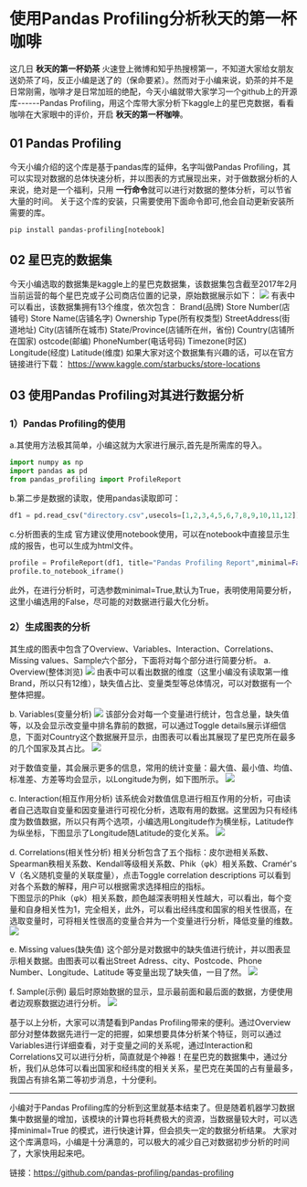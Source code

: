 # 使用Pandas Profiling分析秋天的第一杯咖啡

这几日 **秋天的第一杯奶茶** 火速登上微博和知乎热搜榜第一，不知道大家给女朋友送奶茶了吗，反正小编是送了的（保命要紧）。然而对于小编来说，奶茶的并不是日常刚需，咖啡才是日常加班的绝配，今天小编就带大家学习一个github上的开源库------Pandas Profiling，用这个库带大家分析下kaggle上的星巴克数据，看看咖啡在大家眼中的评价，开启 **秋天的第一杯咖啡**。

## 01 Pandas Profiling
今天小编介绍的这个库是基于pandas库的延伸，名字叫做Pandas Profiling，其可以实现对数据的总体快速分析，并以图表的方式展现出来，对于做数据分析的人来说，绝对是一个福利，只用 **一行命令**就可以进行对数据的整体分析，可以节省大量的时间。
关于这个库的安装，只需要使用下面命令即可,他会自动更新安装所需要的库。
```
pip install pandas-profiling[notebook]
```

## 02 星巴克的数据集
今天小编选取的数据集是kaggle上的星巴克数据集，该数据集包含截至2017年2月当前运营的每个星巴克或子公司商店位置的记录，原始数据展示如下：
![](pic/data_init.png)
有表中可以看出，该数据集拥有13个维度，依次包含：
Brand(品牌)
Store Number(店铺号)
Store Name(店铺名字)
Ownership Type(所有权类型)
StreetAddress(街道地址)
City(店铺所在城市)
State/Province(店铺所在州，省份)
Country(店铺所在国家)
ostcode(邮编)
PhoneNumber(电话号码)
Timezone(时区)
Longitude(经度)
Latitude(维度)
如果大家对这个数据集有兴趣的话，可以在官方链接进行下载：
https://www.kaggle.com/starbucks/store-locations

## 03 使用Pandas Profiling对其进行数据分析
### 1）Pandas Profiling的使用
a.其使用方法极其简单，小编这就为大家进行展示,首先是所需库的导入。
```python
import numpy as np
import pandas as pd
from pandas_profiling import ProfileReport
```
b.第二步是数据的读取，使用pandas读取即可：
```python
df1 = pd.read_csv("directory.csv",usecols=[1,2,3,4,5,6,7,8,9,10,11,12])
```
c.分析图表的生成
官方建议使用notebook使用，可以在notebook中直接显示生成的报告，也可以生成为html文件。
```python
profile = ProfileReport(df1, title="Pandas Profiling Report",minimal=False)
profile.to_notebook_iframe()
```
此外，在进行分析时，可选参数minimal=True,默认为True，表明使用简要分析，这里小编选用的False，尽可能的对数据进行最大化分析。
### 2）生成图表的分析
其生成的图表中包含了Overview、Variables、Interaction、Correlations、Missing values、Sample六个部分，下面将对每个部分进行简要分析。
a. Overview(整体浏览)
![](pic/overview.png)
由表中可以看出数据的维度（这里小编没有读取第一维Brand，所以只有12维），缺失值占比、变量类型等总体情况，可以对数据有一个整体把握。

b. Variables(变量分析)
![](pic/variavles.png)
该部分会对每一个变量进行统计，包含总量，缺失值等，以及会显示改变量中排名靠前的数据，可以通过Toggle details展示详细信息，下面对Country这个数据展开显示，由图表可以看出其展现了星巴克所在最多的几个国家及其占比。
![](pic/country.png)

对于数值变量，其会展示更多的信息，常用的统计变量：最大值、最小值、均值、标准差、方差等均会显示，以Longitude为例，如下图所示。
![](pic/lonfgitude.png)

c. Interaction(相互作用分析)
该系统会对数值信息进行相互作用的分析，可由读者自己选取自变量和因变量进行可视化分析，选取有用的数据。这里因为只有经纬度为数值数据，所以只有两个选项，小编选用Longitude作为横坐标，Latitude作为纵坐标，下图显示了Longitude随Latitude的变化关系。
![](pic/Interactions.png)

d. Correlations(相关性分析)
相关分析包含了五个指标：皮尔逊相关系数、Spearman秩相关系数、Kendall等级相关系数、Phik（φk）相关系数、Cramér's V（名义随机变量的关联度量），点击Toggle correlation descriptions 可以看到对各个系数的解释，用户可以根据需求选择相应的指标。     
下图显示的Phik（φk）相关系数，颜色越深表明相关性越大，可以看出，每个变量和自身相关性为1，完全相关，此外，可以看出经纬度和国家的相关性很高，在选取变量时，可将相关性很高的变量合并为一个变量进行分析，降低变量的维数。
![](pic/Correlations.png)

e. Missing values(缺失值)
这个部分是对数据中的缺失值进行统计，并以图表显示相关数据。由图表可以看出Street Adress、city、Postcode、Phone Number、Longitude、Latitude 等变量出现了缺失值，一目了然。
![](pic/Missingvalues.png)

f. Sample(示例)
最后时原始数据的显示，显示最前面和最后面的数据，方便使用者边观察数据边进行分析。
![](pic/sample.png)

基于以上分析，大家可以清楚看到Pandas Profiling带来的便利。通过Overview部分对整体数据先进行一定的把握，如果想要具体分析某个特征，则可以通过Variables进行详细查看，对于变量之间的关系呢，通过Interaction和Correlations又可以进行分析，简直就是个神器！在星巴克的数据集中，通过分析，我们从总体可以看出国家和经纬度的相关关系，星巴克在美国的占有量最多，我国占有排名第二等初步消息，十分便利。

***
小编对于Pandas Profiling库的分析到这里就基本结束了。但是随着机器学习数据集中数据量的增加，该模块的计算也将耗费极大的资源，当数据量较大时，可以选择minimal=True 的模式，进行快速计算，但会损失一定的数据分析结果。
大家对这个库满意吗，小编是十分满意的，可以极大的减少自己对数据初步分析的时间了，大家快用起来吧。

链接：https://github.com/pandas-profiling/pandas-profiling